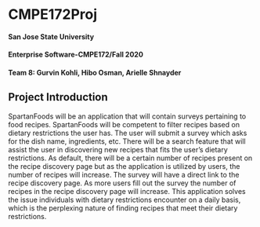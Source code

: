 # CMPE172Proj
#### San Jose State University 
#### Enterprise Software-CMPE172/Fall 2020
#### Team 8: Gurvin Kohli, Hibo Osman, Arielle Shnayder

## Project Introduction
SpartanFoods will be an application that will contain surveys pertaining to food recipes. SpartanFoods will be competent to filter recipes based on dietary restrictions the user has. The user will submit a survey which asks for the dish name, ingredients, etc. There will be a search feature that will assist the user in discovering new recipes that fits the user’s dietary restrictions. As default, there will be a certain number of recipes present on the recipe discovery page but as the application is utilized by users, the number of recipes will increase. The survey will have a direct link to the recipe discovery page. As more users fill out the survey the number of recipes in the recipe discovery page will increase. This application solves the issue individuals with dietary restrictions encounter on a daily basis, which is the perplexing nature of finding recipes that meet their dietary restrictions.         
